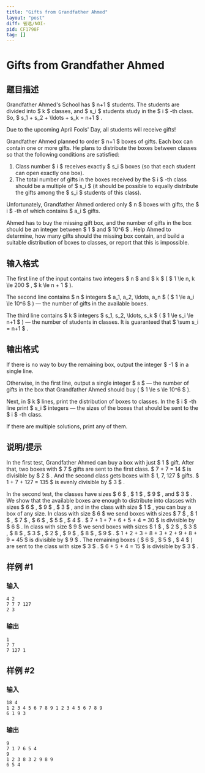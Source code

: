 ```yaml
---
title: "Gifts from Grandfather Ahmed"
layout: "post"
diff: 省选/NOI-
pid: CF1798F
tag: []
---
```


# Gifts from Grandfather Ahmed

## 题目描述

Grandfather Ahmed's School has $ n+1 $ students. The students are divided into $ k $ classes, and $ s_i $ students study in the $ i $ -th class. So, $ s_1 + s_2 + \ldots + s_k = n+1 $ .

Due to the upcoming April Fools' Day, all students will receive gifts!

Grandfather Ahmed planned to order $ n+1 $ boxes of gifts. Each box can contain one or more gifts. He plans to distribute the boxes between classes so that the following conditions are satisfied:

1. Class number $ i $ receives exactly $ s_i $ boxes (so that each student can open exactly one box).
2. The total number of gifts in the boxes received by the $ i $ -th class should be a multiple of $ s_i $ (it should be possible to equally distribute the gifts among the $ s_i $ students of this class).

Unfortunately, Grandfather Ahmed ordered only $ n $ boxes with gifts, the $ i $ -th of which contains $ a_i $ gifts.

Ahmed has to buy the missing gift box, and the number of gifts in the box should be an integer between $ 1 $ and $ 10^6 $ . Help Ahmed to determine, how many gifts should the missing box contain, and build a suitable distribution of boxes to classes, or report that this is impossible.

## 输入格式

The first line of the input contains two integers $ n $ and $ k $ ( $ 1 \le n, k \le 200 $ , $ k \le n + 1 $ ).

The second line contains $ n $ integers $ a_1, a_2, \ldots, a_n $ ( $ 1 \le a_i \le 10^6 $ ) — the number of gifts in the available boxes.

The third line contains $ k $ integers $ s_1, s_2, \ldots, s_k $ ( $ 1 \le s_i \le n+1 $ ) — the number of students in classes. It is guaranteed that $ \sum s_i = n+1 $ .

## 输出格式

If there is no way to buy the remaining box, output the integer $ -1 $ in a single line.

Otherwise, in the first line, output a single integer $ s $ — the number of gifts in the box that Grandfather Ahmed should buy ( $ 1 \le s \le 10^6 $ ).

Next, in $ k $ lines, print the distribution of boxes to classes. In the $ i $ -th line print $ s_i $ integers — the sizes of the boxes that should be sent to the $ i $ -th class.

If there are multiple solutions, print any of them.

## 说明/提示

In the first test, Grandfather Ahmed can buy a box with just $ 1 $ gift. After that, two boxes with $ 7 $ gifts are sent to the first class. $ 7 + 7 = 14 $ is divisible by $ 2 $ . And the second class gets boxes with $ 1, 7, 127 $ gifts. $ 1 + 7 + 127 = 135 $ is evenly divisible by $ 3 $ .

In the second test, the classes have sizes $ 6 $ , $ 1 $ , $ 9 $ , and $ 3 $ . We show that the available boxes are enough to distribute into classes with sizes $ 6 $ , $ 9 $ , $ 3 $ , and in the class with size $ 1 $ , you can buy a box of any size. In class with size $ 6 $ we send boxes with sizes $ 7 $ , $ 1 $ , $ 7 $ , $ 6 $ , $ 5 $ , $ 4 $ . $ 7 + 1 + 7 + 6 + 5 + 4 = 30 $ is divisible by $ 6 $ . In class with size $ 9 $ we send boxes with sizes $ 1 $ , $ 2 $ , $ 3 $ , $ 8 $ , $ 3 $ , $ 2 $ , $ 9 $ , $ 8 $ , $ 9 $ . $ 1 + 2 + 3 + 8 + 3 + 2 + 9 + 8 + 9 = 45 $ is divisible by $ 9 $ . The remaining boxes ( $ 6 $ , $ 5 $ , $ 4 $ ) are sent to the class with size $ 3 $ . $ 6 + 5 + 4 = 15 $ is divisible by $ 3 $ .

## 样例 #1

### 输入

```
4 2
7 7 7 127
2 3
```

### 输出

```
1
7 7 
7 127 1
```

## 样例 #2

### 输入

```
18 4
1 2 3 4 5 6 7 8 9 1 2 3 4 5 6 7 8 9
6 1 9 3
```

### 输出

```
9
7 1 7 6 5 4 
9 
1 2 3 8 3 2 9 8 9 
6 5 4
```

